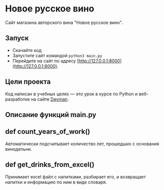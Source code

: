 # Новое русское вино

Сайт магазина авторского вина "Новое русское вино".

## Запуск

- Скачайте код
- Запустите сайт командой `python3 main.py`
- Перейдите на сайт по адресу [http://127.0.0.1:8000](http://127.0.0.1:8000).

## Цели проекта

Код написан в учебных целях — это урок в курсе по Python и веб-разработке на сайте [Devman](https://dvmn.org).

Описание функций main.py
--
def count_years_of_work()
-
Автоматически подсчитывает количество лет, прошедших с основания винодельни.

def get_drinks_from_excel()
-
Принимает excel файл с напитками, разбирает его, и возвращает напитки и информацию по ним в виде словаря.
